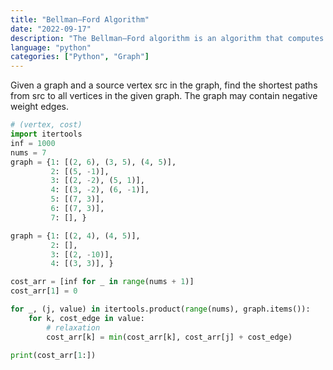 ```yaml
---
title: "Bellman–Ford Algorithm"
date: "2022-09-17"
description: "The Bellman–Ford algorithm is an algorithm that computes shortest paths from a single source vertex to all of the other vertices in a weighted digraph."
language: "python"
categories: ["Python", "Graph"]
---
```


Given a graph and a source vertex src in the graph, find the shortest paths from src to all vertices in the given graph. The graph may contain negative weight edges.

```python
# (vertex, cost)
import itertools
inf = 1000
nums = 7
graph = {1: [(2, 6), (3, 5), (4, 5)],
         2: [(5, -1)],
         3: [(2, -2), (5, 1)],
         4: [(3, -2), (6, -1)],
         5: [(7, 3)],
         6: [(7, 3)],
         7: [], }

graph = {1: [(2, 4), (4, 5)],
         2: [],
         3: [(2, -10)],
         4: [(3, 3)], }

cost_arr = [inf for _ in range(nums + 1)]
cost_arr[1] = 0

for _, (j, value) in itertools.product(range(nums), graph.items()):
    for k, cost_edge in value:
        # relaxation
        cost_arr[k] = min(cost_arr[k], cost_arr[j] + cost_edge)

print(cost_arr[1:])
```
